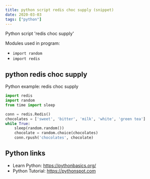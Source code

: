 ```yaml
---
title: python script redis choc supply (snippet)
date: 2020-03-03
tags: ["python"]
---
```

Python script 'redis choc supply'


Modules used in program: 
* `import random`
* `import redis`

## python redis choc supply

Python example: redis choc supply

```python
import redis
import random
from time import sleep

conn = redis.Redis()
chocolates = ['sweet', 'bitter', 'milk', 'white', 'green tea']
while True:
    sleep(random.random())
    chocolate = random.choice(chocolates)
    conn.rpush('chocolates', chocolate)


```

## Python links

- Learn Python: https://pythonbasics.org/
- Python Tutorial: https://pythonspot.com
